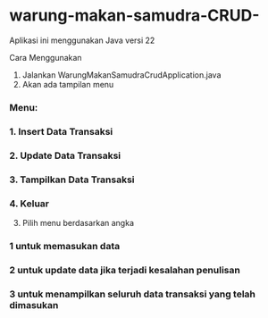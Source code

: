 # warung-makan-samudra-CRUD-

Aplikasi ini menggunakan Java versi 22

Cara Menggunakan
1. Jalankan WarungMakanSamudraCrudApplication.java
2. Akan ada tampilan menu
###   Menu:
### 1. Insert Data Transaksi
### 2. Update Data Transaksi
### 3. Tampilkan Data Transaksi
### 4. Keluar
3. Pilih menu berdasarkan angka
### 1 untuk memasukan data
### 2 untuk update data jika terjadi kesalahan penulisan
### 3 untuk menampilkan seluruh data transaksi yang telah dimasukan

